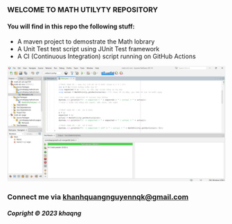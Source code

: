 ### WELCOME TO MATH UTILYTY REPOSITORY

#### You will find in this repo the following stuff:

* A maven project to demostrate the Math lobrary
* A Unit Test test script using JUnit Test framework
* A CI (Continuous Integration) script running on GitHub Actions

![Test script withw JUnit](https://github.com/khaqng/math-util-mvn/blob/master/screenshots/test-script%20with%20junit.png)

### Connect me via khanhquangnguyennqk@gmail.com

##### Copright &#169; 2023 khaqng
